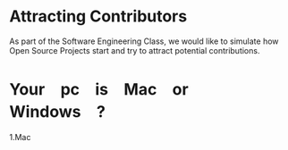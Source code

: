 # Attracting Contributors 
As part of the Software Engineering Class, we would like to simulate how Open Source Projects start and try to attract potential contributions. 

# Your　pc　is　Mac　or　Windows　? 
1.Mac